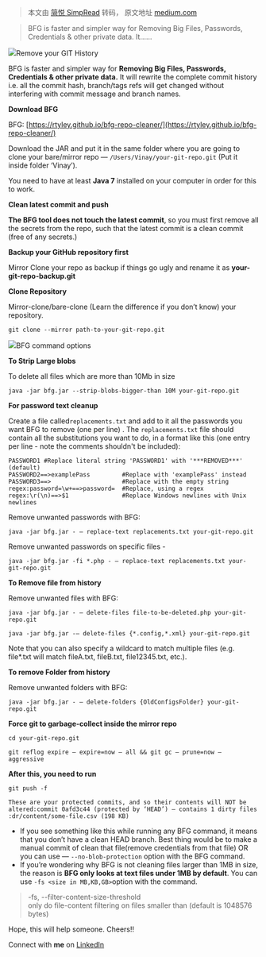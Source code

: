 > 本文由 [简悦 SimpRead](http://ksria.com/simpread/) 转码， 原文地址 [medium.com](https://medium.com/@vs28031996/remove-git-history-with-bfg-repo-cleaner-866808826eea)

> BFG is faster and simpler way for Removing Big Files, Passwords, Credentials & other private data. It......

![](https://miro.medium.com/max/1400/1*xjoHGUDDW4g8SQmqLIMxSA.jpeg)Remove your GIT History

BFG is faster and simpler way for **Removing Big Files, Passwords, Credentials & other private data.** It will rewrite the complete commit history i.e. all the commit hash, branch/tags refs will get changed without interfering with commit message and branch names.

**Download BFG**

BFG: [https://rtyley.github.io/bfg-repo-cleaner/](https://rtyley.github.io/bfg-repo-cleaner/)

Download the JAR and put it in the same folder where you are going to clone your bare/mirror repo — `/Users/Vinay/your-git-repo.git` (Put it inside folder ‘Vinay’).

You need to have at least **Java 7** installed on your computer in order for this to work.

**Clean latest commit and push**

**The BFG tool does not touch the latest commit**, so you must first remove all the secrets from the repo, such that the latest commit is a clean commit (free of any secrets.)

**Backup your GitHub repository first**

Mirror Clone your repo as backup if things go ugly and rename it as **your-git-repo-backup.git**

**Clone Repository**

Mirror-clone/bare-clone (Learn the difference if you don’t know) your repository.

`git clone --mirror path-to-your-git-repo.git`

![](https://miro.medium.com/max/1400/1*f7FrwAvmqlfXUuGR6SP5dw.png)BFG command options

**To Strip Large blobs**

To delete all files which are more than 10Mb in size

```
java -jar bfg.jar --strip-blobs-bigger-than 10M your-git-repo.git

```

**For password text cleanup**

Create a file called`replacements.txt` and add to it all the passwords you want BFG to remove (one per line) . The `replacements.txt` file should contain all the substitutions you want to do, in a format like this (one entry per line - note the comments shouldn't be included):

```
PASSWORD1 #Replace literal string 'PASSWORD1' with '***REMOVED***' (default)
PASSWORD2==>examplePass         #Replace with 'examplePass' instead
PASSWORD3==>                    #Replace with the empty string
regex:password=\w+==>password=  #Replace, using a regex
regex:\r(\n)==>$1               #Replace Windows newlines with Unix newlines

```

Remove unwanted passwords with BFG:

`java -jar bfg.jar - — replace-text replacements.txt your-git-repo.git`

Remove unwanted passwords on specific files -

`java -jar bfg.jar -fi *.php - — replace-text replacements.txt your-git-repo.git`

**To Remove file from history**

Remove unwanted files with BFG:

`java -jar bfg.jar - — delete-files file-to-be-deleted.php your-git-repo.git`

`java -jar bfg.jar -— delete-files {*.config,*.xml} your-git-repo.git`

Note that you can also specify a wildcard to match multiple files (e.g. file*.txt will match fileA.txt, fileB.txt, file12345.txt, etc.).

**To remove Folder from history**

Remove unwanted folders with BFG:

`java -jar bfg.jar - — delete-folders {OldConfigsFolder} your-git-repo.git`

**Force git to garbage-collect inside the mirror repo**

`cd your-git-repo.git`

`git reflog expire — expire=now — all && git gc — prune=now — aggressive`

**After this, you need to run**

`git push -f`

```
These are your protected commits, and so their contents will NOT be altered:commit 0afd3c44 (protected by ‘HEAD’) — contains 1 dirty files :dr/content/some-file.csv (198 KB)

```

*   If you see something like this while running any BFG command, it means that you don’t have a clean HEAD branch. Best thing would be to make a manual commit of clean that file(remove credentials from that file) OR you can use — `--no-blob-protection` option with the BFG command.
*   If you’re wondering why BFG is not cleaning files larger than 1MB in size, the reason is **BFG only looks at text files under 1MB by default**. You can use `-fs <size in MB,KB,GB>`option with the command.

> -fs, --filter-content-size-threshold <size>  
> only do file-content filtering on files smaller than <size> (default is 1048576 bytes)

Hope, this will help someone. Cheers!!

Connect with **me** on [LinkedIn](https://www.linkedin.com/in/vinayrvsharma)